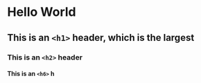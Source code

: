 # Hello World
## This is an `<h1>` header, which is the largest
### This is an `<h2>` header
#### This is an `<h6>` h
